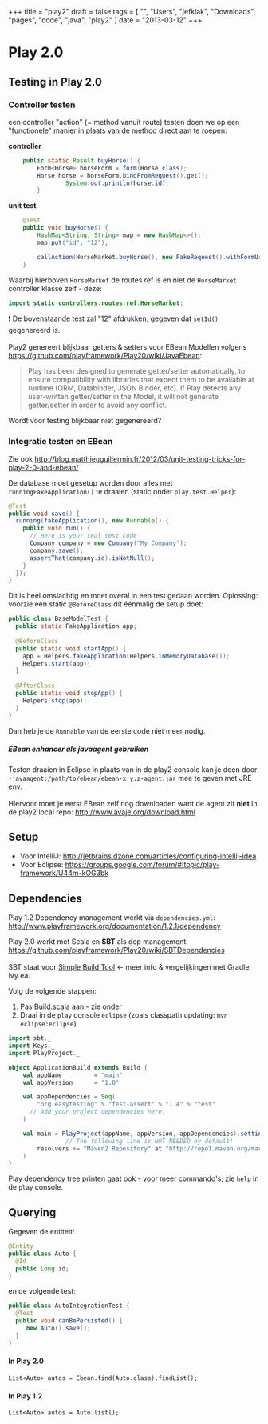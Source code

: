 +++
title = "play2"
draft = false
tags = [
    "",
    "Users",
    "jefklak",
    "Downloads",
    "pages",
    "code",
    "java",
    "play2"
]
date = "2013-03-12"
+++
# Play 2.0 

## Testing in Play 2.0 

### Controller testen 

een controller "action" (= method vanuit route) testen doen we op een "functionele" manier in plaats van de method direct aan te roepen:

**controller**

```java
	public static Result buyHorse() {
		Form<Horse> horseForm = form(Horse.class);
		Horse horse = horseForm.bindFromRequest().get();
                System.out.println(horse.id);
        }
```

**unit test**

```java
	@Test
	public void buyHorse() {
		HashMap<String, String> map = new HashMap<>();
		map.put("id", "12");

		callAction(HorseMarket.buyHorse(), new FakeRequest().withFormUrlEncodedBody(map));
	}
```

Waarbij hierboven `HorseMarket` de routes ref is en niet de `HorseMarket` controller klasse zelf - deze:

```java
import static controllers.routes.ref.HorseMarket;
```

:exclamation: De bovenstaande test zal "12" afdrukken, gegeven dat `setId()` gegenereerd is. <br/><br/>
Play2 genereert blijkbaar getters & setters voor EBean Modellen volgens https://github.com/playframework/Play20/wiki/JavaEbean:

  > Play has been designed to generate getter/setter automatically, to ensure compatibility with libraries that expect them to be available at runtime (ORM, Databinder, JSON Binder, etc). If Play detects any user-written getter/setter in the Model, it will not generate getter/setter in order to avoid any conflict.
  
Wordt voor testing blijkbaar niet gegenereerd?

### Integratie testen en EBean 

Zie ook http://blog.matthieuguillermin.fr/2012/03/unit-testing-tricks-for-play-2-0-and-ebean/

De database moet gesetup worden door alles met `runningFakeApplication()` te draaien (static onder `play.test.Helper`):

```java
@Test
public void save() {
  running(fakeApplication(), new Runnable() {
    public void run() {
      // Here is your real test code
      Company company = new Company("My Company");
      company.save();
      assertThat(company.id).isNotNull();
    }
  });
}
```

Dit is heel omslachtig en moet overal in een test gedaan worden. Oplossing: voorzie een static `@BeforeClass` dit éénmalig de setup doet:

```java
public class BaseModelTest {
  public static FakeApplication app;
 
  @BeforeClass
  public static void startApp() {
    app = Helpers.fakeApplication(Helpers.inMemoryDatabase());
    Helpers.start(app);
  }
 
  @AfterClass
  public static void stopApp() {
    Helpers.stop(app);
  }
}
```

Dan heb je de `Runnable` van de eerste code niet meer nodig.

##### EBean enhancer als javaagent gebruiken 

Testen draaien in Eclipse in plaats van in de play2 console kan je doen door `-javaagent:/path/to/ebean/ebean-x.y.z-agent.jar` mee te geven met JRE env. <br/><br/>
Hiervoor moet je eerst EBean zelf nog downloaden want de agent zit **niet** in de play2 local repo: http://www.avaje.org/download.html

## Setup 

  * Voor IntelliJ: http://jetbrains.dzone.com/articles/configuring-intellij-idea
  * Voor Eclipse: https://groups.google.com/forum/#!topic/play-framework/U44m-kOG3bk

## Dependencies 

Play 1.2 Dependency management werkt via `dependencies.yml`: http://www.playframework.org/documentation/1.2.1/dependency

Play 2.0 werkt met Scala en **SBT** als dep management: https://github.com/playframework/Play20/wiki/SBTDependencies <br/><br/>
SBT staat voor [Simple Build Tool](http://brizzled.clapper.org/id/92/) <- meer info & vergelijkingen met Gradle, Ivy ea. 

Volg de volgende stappen:

  1. Pas Build.scala aan - zie onder
  2. Draai in de `play` console `eclipse` (zoals classpath updating: `mvn eclipse:eclipse`)

```scala
import sbt._
import Keys._
import PlayProject._

object ApplicationBuild extends Build {
    val appName         = "main"
    val appVersion      = "1.0"

    val appDependencies = Seq(
    	"org.easytesting" % "fest-assert" % "1.4" % "test"
      // Add your project dependencies here,
    )

    val main = PlayProject(appName, appVersion, appDependencies).settings(defaultJavaSettings:_*).settings(		
                // The following line is NOT NEEDED by default! 
		resolvers += "Maven2 Repository" at "http://repo1.maven.org/maven2"
    )
}
```

Play dependency tree printen gaat ook - voor meer commando's, zie `help` in de `play` console. 

## Querying 

Gegeven de entiteit:

```java
@Entity
public class Auto {
  @Id
  public Long id;
}
```

en de volgende test:

```java
public class AutoIntegrationTest {
  @Test
  public void canBePersisted() {
     new Auto().save();
  }
}
```

#### In Play 2.0 

`List<Auto> autos = Ebean.find(Auto.class).findList();`

#### In Play 1.2 

`List<Auto> autos = Auto.list();`